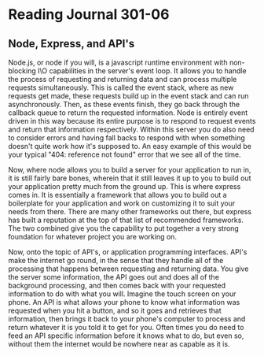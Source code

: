# Reading Journal 301-06

## Node, Express, and API's

Node.js, or node if you will, is a javascript runtime environment with non-blocking I\O capabilities in the server's event loop.  It allows you to handle the process of requesting and returning data and can process multiple requests simultaneously.  This is called the event stack, where as new requests get made, these requests build up in the event stack and can run asynchronously.  Then, as these events finish, they go back through the callback queue to return the requested information.  Node is entirely event driven in this way because its entire purpose is to respond to request events and return that information respectively.  Within this server you do also need to consider errors and having fall backs to respond with when something doesn't quite work how it's supposed to.  An easy example of this would be your typical "404: reference not found" error that we see all of the time.

Now, where node allows you to build a server for your application to run in, it is still fairly bare bones, wherein that it still leaves it up to you to build out your application pretty much from the ground up.  This is where express comes in.  It is essentially a framework that allows you to build out a boilerplate for your application and work on customizing it to suit your needs from there.  There are many other frameworks out there, but express has built a reputation at the top of that list of recommended frameworks.  The two combined give you the capability to put together a very strong foundation for whatever project you are working on.

Now, onto the topic of API's, or application programming interfaces.  API's make the internet go round, in the sense that they handle all of the processing that happens between requesting and returning data.  You give the server some information, the API goes out and does all of the background processing, and then comes back with your requested information to do with what you will.  Imagine the touch screen on your phone.  An API is what allows your phone to know what information was requested when you hit a button, and so it goes and retrieves that information, then brings it back to your phone's computer to process and return whatever it is you told it to get for you.  Often times you do need to feed an API specific information before it knows what to do, but even so, without them the internet would be nowhere near as capable as it is.

